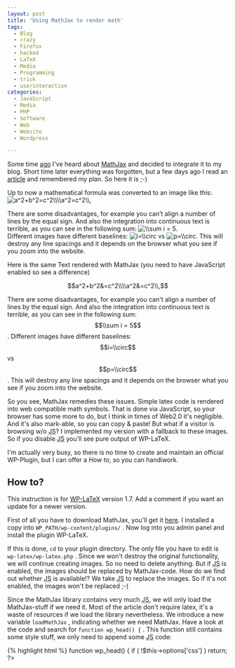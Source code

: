 ```yaml
---
layout: post
title: 'Using MathJax to render math'
tags:
  - Blog
  - crazy
  - Firefox
  - hacked
  - LaTeX
  - Media
  - Programming
  - trick
  - userinteraction
categories:
  - JavaScript
  - Media
  - PHP
  - Software
  - Web
  - Website
  - Wordpress

---
```


Some time <a href="https://twitter.com/#!/binfalse/status/42346531474518016">ago</a> I've heard about <a href="http://www.mathjax.org/">MathJax</a> and decided to integrate it to my blog. Short time later everything was forgotten, but a few days ago I read an <a href="http://gettinggeneticsdone.blogspot.com/2011/04/using-latex-for-math-formulas-on-web.html">article</a> and remembered my plan. So here it is ;-) 



Up to now a mathematical formula was converted to an image like this:
<img src="/wp-content/latex/1e4/1e4024d9889df010d7c219e3a6a03df0-ffffff-000000-0.png" alt="a^2+b^2=c^2\\\\a^2=c^2\\," title="a^2+b^2=c^2\\\\a^2=c^2\\," class="latex" id="latex0bbe29ea247b4ed10927e325293471d8" />

There are some disadvantages, for example you can’t align a number of lines by the equal sign. And also the integration into continuous text is terrible, as you can see in the following sum: <img src="/wp-content/latex/ad6/ad60a7052fad47a89ec3328ada40c2fe-ffffff-000000-0.png" alt="\\sum i = 5" title="\\sum i = 5" class="latex" id="latexbfe4f19091f14a591be2c1181e3bea7b" />.<br>
Different images have different baselines: <img src="/wp-content/latex/185/185607e9ebc6576a9fdc580cf88c6e87-ffffff-000000-0.png" alt="i=\\circ" title="i=\\circ" class="latex" id="latexd15fcaa967d74a081d074d0c3cd33361" /> vs <img src="/wp-content/latex/d2c/d2c658644464d3730d78de14a68b6786-ffffff-000000-0.png" alt="p=\\circ" title="p=\\circ" class="latex" id="latex70e77f5765a2850b562fe9d18827a656" />. This will destroy any line spacings and it depends on the browser what you see if you zoom into the website.

Here is the same Text rendered with MathJax (you need to have JavaScript enabled so see a difference)

$$a^2+b^2&=c^2\\\\a^2&=c^2\\,$$

There are some disadvantages, for example you can't align a number of lines by the equal sign. And also the integration into continuous text is terrible, as you can see in the following sum: $$\\sum i = 5$$.
Different images have different baselines: $$i=\\circ$$ vs $$p=\\circ$$. This will destroy any line spacings and it depends on the browser what you see if you zoom into the website.

So you see, MathJax remedies these issues. Simple latex code is rendered into web compatible math symbols. That is done via JavaScript, so your browser has some more to do, but I think in times of Web2.0 it's negligible. And it's also mark-able, so you can copy & paste!
But what if a visitor is browsing w/o <acronym title="JavaScript">JS</acronym>? I implemented my version with a fallback to these images. So if you disable <acronym title="JavaScript">JS</acronym> you'll see pure output of WP-LaTeX.

I'm actually very busy, so there is no time to create and maintain an official WP-Plugin, but I can offer a <em>How to</em>, so you can handiwork.

<h2>How to?</h2>

This instruction is for <a href="http://wordpress.org/extend/plugins/wp-latex/">WP-LaTeX</a> version 1.7. Add a comment if you want an update for a newer version.

First of all you have to download MathJax, you'll get it <a href="http://www.mathjax.org/docs/1.1/installation.html">here</a>. I installed a copy into  `WP_PATH/wp-content/plugins/` .
Now log into you admin panel and install the plugin WP-LaTeX.

If this is done,  `cd`  to your plugin directory. The only file you have to edit is  `wp-latex/wp-latex.php` .
Since we won't destroy the original functionality, we will continue creating images. So no need to delete anything. But if <acronym title="JavaScript">JS</acronym> is enabled, the images should be replaced by MathJax-code. How do we find out whether <acronym title="JavaScript">JS</acronym> is available!? We take <acronym title="JavaScript">JS</acronym> to replace the images. So if it's not enabled, the images won't be replaced ;-)

Since the MathJax library contains very much <acronym title="JavaScript">JS</acronym>, we will only load the MathJax-stuff if we need it. Most of the article don't require latex, it's a waste of resources if we load the library nevertheless. We introduce a new variable  `loadMathJax` , indicating whether we need MathJax. Have a look at the code and search for  `function wp_head() {` . This function still contains some style stuff, we only need to append some <acronym title="JavaScript">JS</acronym> code:



{% highlight html %}
function wp_head() {
	if ( !$this->options['css'] )
		return;
	?>
	<style type="text/css">
	/* <![CDATA[ */
	<?php echo $this->options['css']; ?>
	
	/* ]]> */
	</style>
	// -> our code start
	<script type="text/javascript">
	var loadMathJax = false;
	</script>
	// -> our code end
	<?php
{% endhighlight %}



 `loadMathJax`  is false by default, we don't always need MathJax libs. That was nothing exciting, here comes the intelligence. You'll also find a function called  `shortcode` . This function is responsible for image creation, here is the code that is send to your browser:



{% highlight php %}
$latex_object = $this->latex( $latex, $atts['background'], $atts['color'], $atts['size'] );

$url = clean_url( $latex_object->url );
$alt = attribute_escape( is_wp_error($latex_object->error) ? $latex_object->error->get_error_message() . ": $latex_object->latex" : $latex_object->latex );

return "<img src='$url' alt='$alt' title='$alt' class='latex' />";
{% endhighlight %}



Nice, isn't it!? We now need to add some piece of code to replace this image with MathJax source code. We change the code to append a small <acronym title="JavaScript">JS</acronym>:



{% highlight php %}
$latex_object = $this->latex( str_replace("&", "", $latex), $atts['background'], $atts['color'], $atts['size'] );

$url = clean_url( $latex_object->url );
$alt = attribute_escape( is_wp_error($latex_object->error) ? $latex_object->error->get_error_message() . ": $latex_object->latex" : $latex_object->latex );

$id = "latex".md5($url.microtime ());
$start = "\\$";
$end = "\\$";
if ($latex[strlen($latex)-1] == ",")
{
	$start = "\\\\\\\\begin{align}";
	$end = "\\\\\\\\end{align}";
}
$mathjaxcode = "<script type='text/javascript'>
if (document.createElement && document.getElementById){
	loadMathJax = true;
	var img = document.getElementById('" . $id . "');
	if (img){
		var tex = document.createTextNode(\\"" . $start . str_replace("\\\\", "\\\\\\\\", $latex) . $end . "\\");
		img.parentNode.replaceChild(tex, img)
	}
};
</script>";

return "<img src='$url' alt='$alt' title='$alt' class='latex' id='" . $id . "'/>".$mathjaxcode;
{% endhighlight %}



Ok, let me shortly explain this. First we have to replace all  `&`  in the latex code that is parsed to an image (line 1). There is a small issue with this WP-LaTeX plugin. You can't align multiple lines,  `&`  isn't allowed. To nevertheless create multiline MathJax formulas this workaround is my resort.
In line 6 I create a random id, so we can call this specific element by just naming it's id.
I additionally defined a tailing  `,`  as indicator for multiple lines. You just have to add e.g.  `\\,`  (a small space) to the end of the last line, and this code expects multiple lines. It will be centered in the line and all  `&`  are aligned.
After wards the piece of <acronym title="JavaScript">JS</acronym> follows. You don't have to understand it, it just looks for an image with the specified id and replaces it with LaTeX-code. It additionally sets the variable  `loadMathJax`  to  `true` . Once an image is replaced this variable gets true! If no image will be replaced it will always stay false.

Last but not least the browser has to load the libraries. Since we want to know whether there is LaTeX-code in this side we can't load it early in the header section. We have to evaluate  `loadMathJax`  in the footer section. Add the following to the  `init ()`  function:



{% highlight php %}
add_action( 'wp_footer', array( &$this, 'wp_footer' ) );
{% endhighlight %}



And append a new function to the end of the class:



{% highlight javascript %}
function wp_footer ()
{
	?>
	<script type="text/x-mathjax-config">
	MathJax.Hub.Config({
		showProcessingMessages: false,
			messageStyle: "none",
			extensions: ["tex2jax.js", "TeX/AMSmath.js", "TeX/AMSsymbols.js"],
			jax: ["input/TeX", "output/HTML-CSS"],
				tex2jax: {
					inlineMath: [ ['$','$'], ["\\\\(","\\\\)"] ],
					displayMath: [ ['$$','$$'], ["\\\\[","\\\\]"] ],
					multiLine: true
				},
			"HTML-CSS": { availableFonts: ["TeX"] }
	});
	</script>
	<script type="text/javascript">
	if (loadMathJax)
	{
		var head= document.getElementsByTagName('head')[0];
		var script= document.createElement('script');
		script.type= 'text/javascript';
		script.src="/wp-content/plugins/MathJax/MathJax.js";
		head.appendChild(script);
	}
	</script>
	
	<?php
}
{% endhighlight %}



The first script section adds the MathJax configuration to the page. Take a look at the <a href="http://www.mathjax.org/docs/1.1/">documentation</a> to learn more.
The second script appends a new <a href="http://en.wikipedia.org/wiki/Document_Object_Model">DOM</a> node to the head section via <acronym title="JavaScript">JS</acronym>. If and only if  `loadMathJax`  is true and <acronym title="JavaScript">JS</acronym> is available.
If you installed MathJax to a directory different to  `WP_PATH/wp-content/plugins/`  you have to edit the  `script.src`  line.

This should work, at least for me ;-)
Right-click to these mathematical formulas and choose <em>Settings -> Zoom Trigger -> Click</em>, and each time you click on a formula you'll see a zoomed version. Very smart I think!

Btw. even if it sounds like I'm arguing about this image variant, I'm not! It's a very good method and the displayed formula is the same in every browser. Even <a href="http://en.wikipedia.org/wiki/Help:Displaying_a_formula">Wikipedia</a> uses this technique.

Here is a nice last example, based on the sample of WP-LaTeX:

$$\\displaystyle P_\\nu^{-\\mu}(z)&=\\frac{\\left(z^2-1\\right)^{\\frac{\\mu}{2}}}{2^\\mu \\sqrt{\\pi}\\Gamma\\left(\\mu+\\frac{1}{2}\\right)}\\int_{-1}^1\\frac{\\left(1-t^2\\right)^{\\mu -\\frac{1}{2}}}{\\left(z+t\\sqrt{z^2-1}\\right)^{\\mu-\\nu}}dt\\\\&=a^2+\\pi\\cdot x_\\infty\\\\&\\approx42\\,$$

Here is the code for the above formula:



{% highlight latex %}
\\displaystyle P_\\nu^{-\\mu}(z)&=\\frac{\\left(z^2-1\\right)^{\\frac{\\mu}{2}}}{2^\\mu \\sqrt{\\pi}\\Gamma\\left(\\mu+\\frac{1}{2}\\right)}\\int_{-1}^1\\frac{\\left(1-t^2\\right)^{\\mu -\\frac{1}{2}}}{\\left(z+t\\sqrt{z^2-1}\\right)^{\\mu-\\nu}}dt\\\\&=a^2+\\pi\\cdot x_\\infty\\\\&\\approx42\\,
{% endhighlight %}



Go out, produce smart looking, intelligent web pages! Looking forward to read some scientific articles at your websites!
